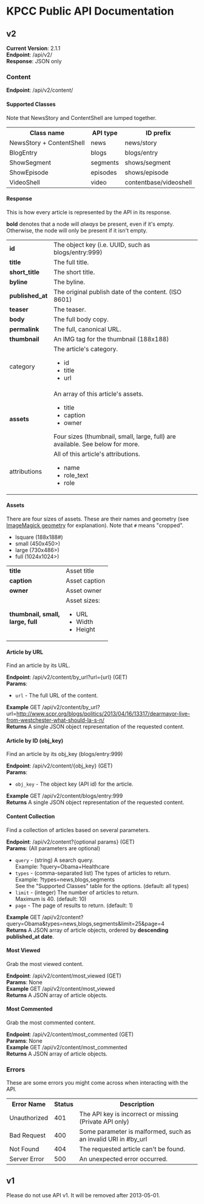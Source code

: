 # KPCC Public API Documentation

## v2 ##
**Current Version**: 2.1.1  
**Endpoint**: /api/v2/  
**Response**: JSON only


### Content ###
**Endpoint**: /api/v2/content/

#### Supported Classes ###

Note that NewsStory and ContentShell are lumped together.

<table>
  <tr>
    <th>Class name</th>
    <th>API type</th>
    <th>ID prefix</th>
  </tr>
  <tr>
    <td>NewsStory + ContentShell</td>
    <td>news</td>
    <td>news/story</td>
  </tr>
  <tr>
    <td>BlogEntry</td>
    <td>blogs</td>
    <td>blogs/entry</td>
  </tr>
  <tr>
    <td>ShowSegment</td>
    <td>segments</td>
    <td>shows/segment</td>
  </tr>
  <tr>
    <td>ShowEpisode</td>
    <td>episodes</td>
    <td>shows/episode</td>
  </tr>
  <tr>
    <td>VideoShell</td>
    <td>video</td>
    <td>contentbase/videoshell</td>
  </tr>
</table>


#### Response ####
This is how every article is represented by the API in its response.

**bold** denotes that a node will *always* be present, even if it's empty.
Otherwise, the node will only be present if it isn't empty.

<table>
  <tr><td><strong>id</strong></td><td>The object key (i.e. UUID, such as blogs/entry:999)</td></tr>
  <tr><td><strong>title</strong></td><td>The full title.</td></tr>
  <tr><td><strong>short_title</strong></td><td>The short title.</td></tr>
  <tr><td><strong>byline</strong></td><td>The byline.</td></tr>
  <tr><td><strong>published_at</strong></td><td>The original publish date of the content. (ISO 8601)</td></tr>
  <tr><td><strong>teaser</strong></td><td>The teaser.</td></tr>
  <tr><td><strong>body</strong></td><td>The full body copy.</td></tr>
  <tr><td><strong>permalink</strong></td><td>The full, canonical URL.</td></tr>
  <tr><td><strong>thumbnail</strong></td><td>An IMG tag for the thumbnail (188x188)</td></tr>
  <tr><td>category</td><td>The article's category.
    <ul>
      <li>id</li>
      <li>title</li>
      <li>url</li>
    </ul>
  </td></tr>
  <tr><td><strong>assets</strong></td><td>An array of this article's assets.  
    <ul>
      <li>title</li>
      <li>caption</li>
      <li>owner</li>
    </ul>
    Four sizes (thumbnail, small, large, full) are available. See below for more.</td></tr>
  <tr><td>attributions</td><td>All of this article's attributions.
    <ul>
      <li>name</li>
      <li>role_text</li>
      <li>role</li>
    </ul>
  </td></tr>
</table>


#### Assets ####

There are four sizes of assets. These are their names and geometry (see [ImageMagick geometry](http://www.imagemagick.org/script/command-line-processing.php#geometry) for explanation). Note that `#` means "cropped".

* lsquare (188x188#)
* small (450x450>)
* large (730x486>)
* full (1024x1024>)

<table>
  <tr><td><strong>title</strong></td><td>Asset title</td></tr>
  <tr><td><strong>caption</strong></td><td>Asset caption</td></tr>
  <tr><td><strong>owner</strong></td><td>Asset owner</td></tr>
  <tr><td><strong>thumbnail, small,<br />large, full</strong></td><td>Asset sizes:
    <ul>
      <li>URL</li>
      <li>Width</li>
      <li>Height</li>
    </ul>
  </td></tr>
</table>


#### Article by URL ####
Find an article by its URL.

**Endpoint**: /api/v2/content/by_url?url={url} (GET)  
**Params**:
* `url` - The full URL of the content.

**Example**
GET /api/v2/content/by_url?url=http://www.scpr.org/blogs/politics/2013/04/16/13317/dearmayor-live-from-westchester-what-should-la-s-n/  
**Returns**
A single JSON object representation of the requested content.


#### Article by ID (obj_key) ####
Find an article by its obj_key (blogs/entry:999)

**Endpoint**: /api/v2/content/{obj_key} (GET)  
**Params**: 
* `obj_key` - The object key (API id) for the article.

**Example**
GET /api/v2/content/blogs/entry:999  
**Returns**
A single JSON object representation of the requested content.


#### Content Collection ####
Find a collection of articles based on several parameters.

**Endpoint**: /api/v2/content?{optional params} (GET)  
**Params**: (All parameters are optional)
* `query` - (string) A search query.  
Example: ?query=Obama+Healthcare
* `types` - (comma-separated list) The types of articles to return.  
Example: ?types=news,blogs,segments  
See the "Supported Classes" table for the options. (default: all types)
* `limit` - (integer) The number of articles to return.  
Maximum is 40. (default: 10)
* `page` - The page of results to return. (default: 1)

**Example**
GET /api/v2/content?query=Obama&types=news,blogs,segments&limit=25&page=4  
**Returns**
A JSON array of article objects, ordered by **descending published_at date**.


#### Most Viewed
Grab the most viewed content.

**Endpoint**: /api/v2/content/most_viewed (GET)  
**Params**: None  
**Example**
GET /api/v2/content/most_viewed  
**Returns**
A JSON array of article objects.


#### Most Commented
Grab the most commented content.

**Endpoint**: /api/v2/content/most_commented (GET)  
**Params**: None  
**Example**
GET /api/v2/content/most_commented  
**Returns**
A JSON array of article objects.


### Errors ###

These are some errors you might come across when interacting with the API.

<table>
  <tr>
    <th>Error Name</th>
    <th>Status</th>
    <th>Description</th>
  </tr>
  <tr>
    <td>Unauthorized</td>
    <td>401</td>
    <td>The API key is incorrect or missing (Private API only)</td>
  </tr>
  <tr>
    <td>Bad Request</td>
    <td>400</td>
    <td>Some parameter is malformed, such as an invalid URI in #by_url</td>
  </tr>
  <tr>
    <td>Not Found</td>
    <td>404</td>
    <td>The requested article can't be found.</td>
  </tr>
  <tr>
    <td>Server Error</td>
    <td>500</td>
    <td>An unexpected error occurred.</td>
  </tr>
</table>


## v1 ##
Please do not use API v1. It will be removed after 2013-05-01.
